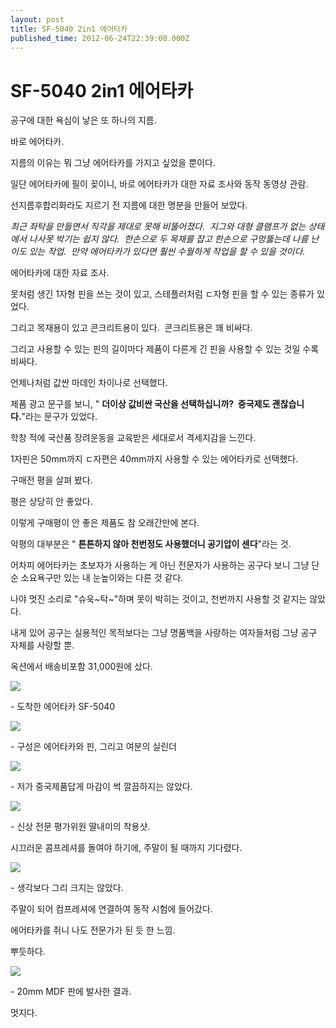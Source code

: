 ```yaml
---
layout: post
title: SF-5040 2in1 에어타카
published_time: 2012-06-24T22:39:00.000Z
---
```


# SF-5040 2in1 에어타카


공구에 대한 욕심이 낳은 또 하나의 지름.

바로 에어타카.

지름의 이유는 뭐 그냥 에어타카를 가지고 싶었을 뿐이다.

일단 에어타카에 필이 꽂이니, 바로 에어타카가 대한 자료 조사와 동작 동영상 관람.

선지름후합리화라도 지르기 전 지름에 대한 명분을 만들어 보았다.

_최근 좌탁을 만들면서 직각을 제대로 못해 비뚤어졌다.  지그와 대형 클램프가 없는 상태에서 나사못 박기는 쉽지 않다.  한손으로 두 목재를 잡고 한손으로 구멍뚫는데 나름 난이도 있는 작업.  만약 에어타카가 있다면 훨씬 수월하게 작업을 할 수 있을 것이다._

에어타카에 대한 자료 조사.

못처럼 생긴 1자형 핀을 쓰는 것이 있고, 스테플러처럼 ㄷ자형 핀을 할 수 있는 종류가 있었다.

그리고 목재용이 있고 콘크리트용이 있다.  콘크리트용은 꽤 비싸다.

그리고 사용할 수 있는 핀의 길이마다 제품이 다른게 긴 핀을 사용할 수 있는 것일 수록 비싸다.

언제나처럼 값싼 마데인 차이나로 선택했다.

제품 광고 문구를 보니, " **더이상 값비싼 국산을 선택하십니까?  중국제도 괜찮습니다.**"라는 문구가 있었다.

학창 적에 국산품 장려운동을 교육받은 세대로서 격세지감을 느낀다.

1자핀은 50mm까지 ㄷ자편은 40mm까지 사용할 수 있는 에어타카로 선택했다.

구매전 평을 살펴 봤다.

평은 상당히 안 좋았다.

이렇게 구매평이 안 좋은 제품도 참 오래간만에 본다.

악평의 대부분은 " **튼튼하지 않아 천번정도 사용했더니 공기압이 센다**"라는 것.

어차피 에어타카는 초보자가 사용하는 게 아닌 전문자가 사용하는 공구다 보니 그냥 단순 소요욕구만 있는 내 눈높이와는 다른 것 같다.

나야 멋진 소리로 "슈욱~탁~"하며 못이 박히는 것이고, 천번까지 사용할 것 같지는 않았다.

내게 있어 공구는 실용적인 목적보다는 그냥 명품백을 사랑하는 여자들처럼 그냥 공구 자체를 사랑할 뿐.

옥션에서 배송비포함 31,000원에 샀다.

![](../pds/201206/24/80/a0109780_4fe6be8736dc2.jpg)

\- 도착한 에어타카 SF-5040

![](../pds/201206/24/80/a0109780_4fe6be87bb763.jpg)

\- 구성은 에어타카와 핀, 그리고 여분의 실린더

![](../pds/201206/24/80/a0109780_4fe6be88301a8.jpg)

\- 저가 중국제품답게 마감이 썩 깔끔하지는 않았다.

![](../pds/201206/24/80/a0109780_4fe715afcc7f6.jpg)

\- 신상 전문 평가위원 딸내미의 착용샷.

시끄러운 콤프레셔를 돌여야 하기에, 주말이 될 때까지 기다렸다.

![](../pds/201206/24/80/a0109780_4fe715af6a6fd.jpg)

\- 생각보다 그리 크지는 않았다.

주말이 되어 컴프레셔에 연결하여 동작 시험에 들어갔다.

에어타카를 쥐니 나도 전문가가 된 듯 한 느낌.

뿌듯하다.

![](../pds/201206/24/80/a0109780_4fe715b02421a.jpg)

\- 20mm MDF 판에 발사한 결과.

멋지다.


